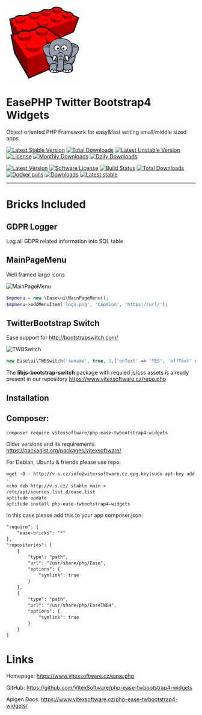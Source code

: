 ![EasePHP TWB4 Widgets Logo](https://raw.githubusercontent.com/VitexSoftware/php-ease-twbootstrap4-widgets/master/project-logo.png "Project Logo")

EasePHP Twitter Bootstrap4 Widgets
==================================

Object oriented PHP Framework for easy&fast writing small/middle sized apps.


[![Latest Stable Version](https://poser.pugx.org/vitexsoftware/ease-twbootstrap4-widgets/v/stable)](https://packagist.org/packages/vitexsoftware/ease-twbootstrap4-widgets)
[![Total Downloads](https://poser.pugx.org/vitexsoftware/ease-twbootstrap4-widgets/downloads)](https://packagist.org/packages/vitexsoftware/ease-twbootstrap4-widgets)
[![Latest Unstable Version](https://poser.pugx.org/vitexsoftware/ease-twbootstrap4-widgets/v/unstable)](https://packagist.org/packages/vitexsoftware/ease-twbootstrap4-widgets)
[![License](https://poser.pugx.org/vitexsoftware/ease-twbootstrap4-widgets/license)](https://packagist.org/packages/vitexsoftware/ease-twbootstrap4-widgets)
[![Monthly Downloads](https://poser.pugx.org/vitexsoftware/ease-twbootstrap4-widgets/d/monthly)](https://packagist.org/packages/vitexsoftware/ease-twbootstrap4-widgets)
[![Daily Downloads](https://poser.pugx.org/vitexsoftware/ease-twbootstrap4-widgets/d/daily)](https://packagist.org/packages/vitexsoftware/ease-twbootstrap4-widgets)

[![Latest Version](https://img.shields.io/github/release/VitexSoftware/php-ease-twbootstrap4-widgets.svg?style=flat-square)](https://github.com/VitexSoftware/php-ease-twbootstrap4-widgets/releases)
[![Software License](https://img.shields.io/badge/license-GPL-brightgreen.svg?style=flat-square)](https://github.com/VitexSoftware/php-ease-twbootstrap4-widgets/blob/master/LICENSE)
[![Build Status](https://img.shields.io/travis/VitexSoftware/php-ease-twbootstrap4-widgets/master.svg?style=flat-square)](https://travis-ci.org/VitexSoftware/php-ease-twbootstrap4-widgets)
[![Total Downloads](https://img.shields.io/packagist/dt/vitexsoftware/php-ease-twbootstrap4-widgets.svg?style=flat-square)](https://packagist.org/packages/vitexsoftware/php-ease-twbootstrap4-widgets)
[![Docker pulls](https://img.shields.io/docker/pulls/vitexsoftware/php-ease-twbootstrap4-widgets.svg)](https://hub.docker.com/r/vitexsoftware/php-ease-twbootstrap4-widgets/)
[![Downloads](https://img.shields.io/packagist/dt/vitexsoftware/php-ease-twbootstrap4-widgets.svg?style=flat-square)](https://packagist.org/packages/vitexsoftware/php-ease-twbootstrap4-widgets)
[![Latest stable](https://img.shields.io/packagist/v/vitexsoftware/php-ease-twbootstrap4-widgets.svg?style=flat-square)](https://packagist.org/packages/vitexsoftware/php-ease-twbootstrap4-widgets)

---

Bricks Included
===============

GDPR Logger
-----------

Log all GDPR related information into SQL table

MainPageMenu
------------

Well framed large icons

![MainPageMenu](https://raw.githubusercontent.com/VitexSoftware/php-ease-twbootstrap4-widgets/master/MainPageMenu.png "Main Page Menu screenshot")

```php
$mpmenu = new \Ease\ui\MainPageMenu();
$mpmenu->addMenuItem('logo.png', 'Caption', 'https://url/');
```

TwitterBootstrap Switch
-----------------------

Ease support for http://bootstrapswitch.com/ 

![TWBSwitch](https://raw.githubusercontent.com/VitexSoftware/php-ease-twbootstrap4-widgets/master/TWBSwitch.png "Main Page Menu screenshot")

```php
new Ease\ui\TWBSwitch('swname', true, 1,['onText' => 'YES', 'offText' => 'NO']);
```

The **libjs-bootstrap-switch** package with requied js/css assets is already present in our repository https://www.vitexsoftware.cz/repo.php



Installation
------------


Composer:
---------

    composer require vitexsoftware/php-ease-twbootstrap4-widgets


Older versions and its requirements https://packagist.org/packages/vitexsoftware/


For Debian, Ubuntu & friends please use repo:

    wget -O - http://v.s.cz/info@vitexsoftware.cz.gpg.key|sudo apt-key add -
    echo deb http://v.s.cz/ stable main > /etc/apt/sources.list.d/ease.list
    aptitude update
    aptitude install php-ease-twbootstrap4-widgets

In this case please add this to your app composer.json:

    "require": {
        "ease-bricks": "*"
    },
    "repositories": [
        {
            "type": "path",
            "url": "/usr/share/php/Ease",
            "options": {
                "symlink": true
            }
        },
        {
            "type": "path",
            "url": "/usr/share/php/EaseTWB4",
            "options": {
                "symlink": true
            }
        }
    ]

Links
=====

Homepage: https://www.vitexsoftware.cz/ease.php

GitHub: https://github.com/VitexSoftware/php-ease-twbootstrap4-widgets

Apigen Docs: https://www.vitexsoftware.cz/php-ease-twbootstrap4-widgets/
